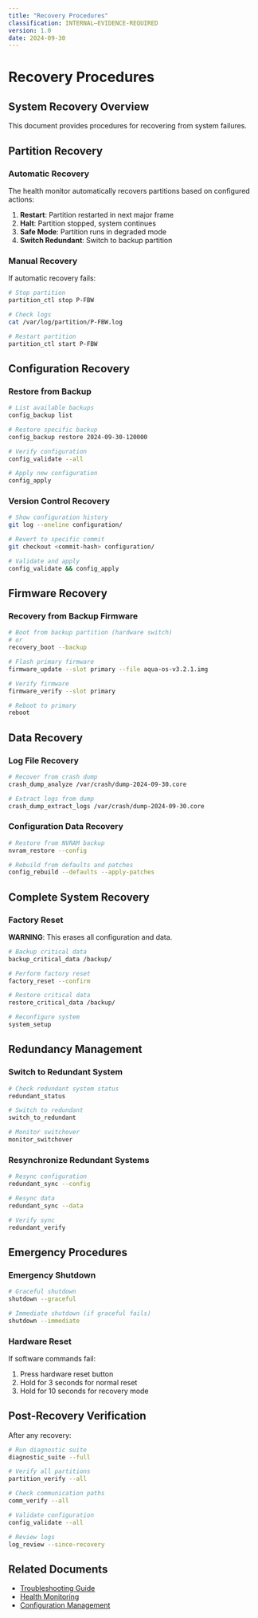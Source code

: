```yaml
---
title: "Recovery Procedures"
classification: INTERNAL–EVIDENCE-REQUIRED
version: 1.0
date: 2024-09-30
---
```


# Recovery Procedures

## System Recovery Overview

This document provides procedures for recovering from system failures.

## Partition Recovery

### Automatic Recovery

The health monitor automatically recovers partitions based on configured actions:

1. **Restart**: Partition restarted in next major frame
2. **Halt**: Partition stopped, system continues
3. **Safe Mode**: Partition runs in degraded mode
4. **Switch Redundant**: Switch to backup partition

### Manual Recovery

If automatic recovery fails:

```bash
# Stop partition
partition_ctl stop P-FBW

# Check logs
cat /var/log/partition/P-FBW.log

# Restart partition
partition_ctl start P-FBW
```

## Configuration Recovery

### Restore from Backup

```bash
# List available backups
config_backup list

# Restore specific backup
config_backup restore 2024-09-30-120000

# Verify configuration
config_validate --all

# Apply new configuration
config_apply
```

### Version Control Recovery

```bash
# Show configuration history
git log --oneline configuration/

# Revert to specific commit
git checkout <commit-hash> configuration/

# Validate and apply
config_validate && config_apply
```

## Firmware Recovery

### Recovery from Backup Firmware

```bash
# Boot from backup partition (hardware switch)
# or
recovery_boot --backup

# Flash primary firmware
firmware_update --slot primary --file aqua-os-v3.2.1.img

# Verify firmware
firmware_verify --slot primary

# Reboot to primary
reboot
```

## Data Recovery

### Log File Recovery

```bash
# Recover from crash dump
crash_dump_analyze /var/crash/dump-2024-09-30.core

# Extract logs from dump
crash_dump_extract_logs /var/crash/dump-2024-09-30.core
```

### Configuration Data Recovery

```bash
# Restore from NVRAM backup
nvram_restore --config

# Rebuild from defaults and patches
config_rebuild --defaults --apply-patches
```

## Complete System Recovery

### Factory Reset

**WARNING**: This erases all configuration and data.

```bash
# Backup critical data
backup_critical_data /backup/

# Perform factory reset
factory_reset --confirm

# Restore critical data
restore_critical_data /backup/

# Reconfigure system
system_setup
```

## Redundancy Management

### Switch to Redundant System

```bash
# Check redundant system status
redundant_status

# Switch to redundant
switch_to_redundant

# Monitor switchover
monitor_switchover
```

### Resynchronize Redundant Systems

```bash
# Resync configuration
redundant_sync --config

# Resync data
redundant_sync --data

# Verify sync
redundant_verify
```

## Emergency Procedures

### Emergency Shutdown

```bash
# Graceful shutdown
shutdown --graceful

# Immediate shutdown (if graceful fails)
shutdown --immediate
```

### Hardware Reset

If software commands fail:

1. Press hardware reset button
2. Hold for 3 seconds for normal reset
3. Hold for 10 seconds for recovery mode

## Post-Recovery Verification

After any recovery:

```bash
# Run diagnostic suite
diagnostic_suite --full

# Verify all partitions
partition_verify --all

# Check communication paths
comm_verify --all

# Validate configuration
config_validate --all

# Review logs
log_review --since-recovery
```

## Related Documents

- [Troubleshooting Guide](./troubleshooting.md)
- [Health Monitoring](../installation/health_monitoring.md)
- [Configuration Management](../S1000D/dmodule/DMC-Q100-A-42-12-00-00A-012A-D-EN-US.xml)
